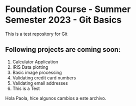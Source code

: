 # Foundation Course - Summer Semester 2023 - Git Basics
This is a test repository for Git

## Following projects are coming soon:

1. Calculator Application
2. IRIS Data plotting
3. Basic image processing
4. Validating credit card numbers
5. Validating email addresses
6. This is a Test

Hola Paola, hice algunos cambios a este archivo.
